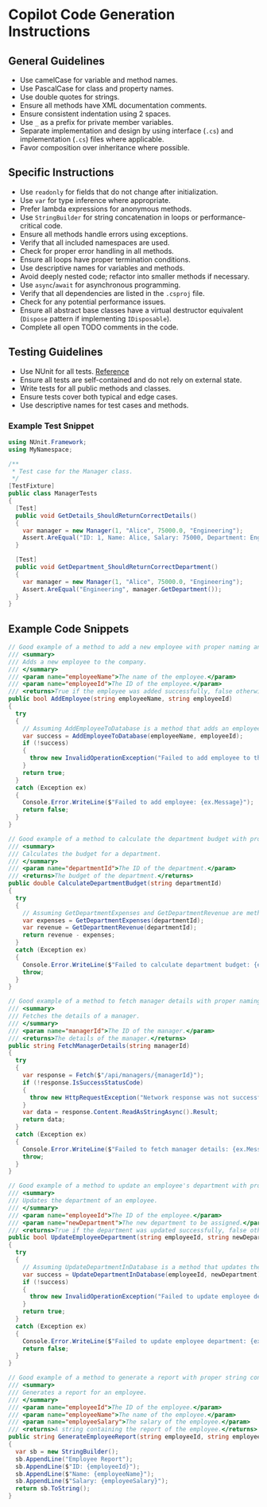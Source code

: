 # Copilot Code Generation Instructions

## General Guidelines
- Use camelCase for variable and method names.
- Use PascalCase for class and property names.
- Use double quotes for strings.
- Ensure all methods have XML documentation comments.
- Ensure consistent indentation using 2 spaces.
- Use `_` as a prefix for private member variables.
- Separate implementation and design by using interface (`.cs`) and implementation (`.cs`) files where applicable.
- Favor composition over inheritance where possible.

## Specific Instructions
- Use `readonly` for fields that do not change after initialization.
- Use `var` for type inference where appropriate.
- Prefer lambda expressions for anonymous methods.
- Use `StringBuilder` for string concatenation in loops or performance-critical code.
- Ensure all methods handle errors using exceptions.
- Verify that all included namespaces are used.
- Check for proper error handling in all methods.
- Ensure all loops have proper termination conditions.
- Use descriptive names for variables and methods.
- Avoid deeply nested code; refactor into smaller methods if necessary.
- Use `async`/`await` for asynchronous programming.
- Verify that all dependencies are listed in the `.csproj` file.
- Check for any potential performance issues.
- Ensure all abstract base classes have a virtual destructor equivalent (`Dispose` pattern if implementing `IDisposable`).
- Complete all open TODO comments in the code.

## Testing Guidelines
- Use NUnit for all tests. [Reference](https://nunit.org/)
- Ensure all tests are self-contained and do not rely on external state.
- Write tests for all public methods and classes.
- Ensure tests cover both typical and edge cases.
- Use descriptive names for test cases and methods.

### Example Test Snippet
```csharp
using NUnit.Framework;
using MyNamespace;

/**
 * Test case for the Manager class.
 */
[TestFixture]
public class ManagerTests
{
  [Test]
  public void GetDetails_ShouldReturnCorrectDetails()
  {
    var manager = new Manager(1, "Alice", 75000.0, "Engineering");
    Assert.AreEqual("ID: 1, Name: Alice, Salary: 75000, Department: Engineering", manager.GetDetails());
  }

  [Test]
  public void GetDepartment_ShouldReturnCorrectDepartment()
  {
    var manager = new Manager(1, "Alice", 75000.0, "Engineering");
    Assert.AreEqual("Engineering", manager.GetDepartment());
  }
}
```

## Example Code Snippets

```csharp
// Good example of a method to add a new employee with proper naming and error handling
/// <summary>
/// Adds a new employee to the company.
/// </summary>
/// <param name="employeeName">The name of the employee.</param>
/// <param name="employeeId">The ID of the employee.</param>
/// <returns>True if the employee was added successfully, false otherwise.</returns>
public bool AddEmployee(string employeeName, string employeeId)
{
  try
  {
    // Assuming AddEmployeeToDatabase is a method that adds an employee to the database
    var success = AddEmployeeToDatabase(employeeName, employeeId);
    if (!success)
    {
      throw new InvalidOperationException("Failed to add employee to the database");
    }
    return true;
  }
  catch (Exception ex)
  {
    Console.Error.WriteLine($"Failed to add employee: {ex.Message}");
    return false;
  }
}
```

```csharp
// Good example of a method to calculate the department budget with proper naming and error handling
/// <summary>
/// Calculates the budget for a department.
/// </summary>
/// <param name="departmentId">The ID of the department.</param>
/// <returns>The budget of the department.</returns>
public double CalculateDepartmentBudget(string departmentId)
{
  try
  {
    // Assuming GetDepartmentExpenses and GetDepartmentRevenue are methods that retrieve department data
    var expenses = GetDepartmentExpenses(departmentId);
    var revenue = GetDepartmentRevenue(departmentId);
    return revenue - expenses;
  }
  catch (Exception ex)
  {
    Console.Error.WriteLine($"Failed to calculate department budget: {ex.Message}");
    throw;
  }
}
```

```csharp
// Good example of a method to fetch manager details with proper naming and error handling
/// <summary>
/// Fetches the details of a manager.
/// </summary>
/// <param name="managerId">The ID of the manager.</param>
/// <returns>The details of the manager.</returns>
public string FetchManagerDetails(string managerId)
{
  try
  {
    var response = Fetch($"/api/managers/{managerId}");
    if (!response.IsSuccessStatusCode)
    {
      throw new HttpRequestException("Network response was not successful");
    }
    var data = response.Content.ReadAsStringAsync().Result;
    return data;
  }
  catch (Exception ex)
  {
    Console.Error.WriteLine($"Failed to fetch manager details: {ex.Message}");
    throw;
  }
}
```

```csharp
// Good example of a method to update an employee's department with proper naming and error handling
/// <summary>
/// Updates the department of an employee.
/// </summary>
/// <param name="employeeId">The ID of the employee.</param>
/// <param name="newDepartment">The new department to be assigned.</param>
/// <returns>True if the department was updated successfully, false otherwise.</returns>
public bool UpdateEmployeeDepartment(string employeeId, string newDepartment)
{
  try
  {
    // Assuming UpdateDepartmentInDatabase is a method that updates the department in the database
    var success = UpdateDepartmentInDatabase(employeeId, newDepartment);
    if (!success)
    {
      throw new InvalidOperationException("Failed to update employee department in the database");
    }
    return true;
  }
  catch (Exception ex)
  {
    Console.Error.WriteLine($"Failed to update employee department: {ex.Message}");
    return false;
  }
}
```

```csharp
// Good example of a method to generate a report with proper string concatenation using StringBuilder
/// <summary>
/// Generates a report for an employee.
/// </summary>
/// <param name="employeeId">The ID of the employee.</param>
/// <param name="employeeName">The name of the employee.</param>
/// <param name="employeeSalary">The salary of the employee.</param>
/// <returns>A string containing the report of the employee.</returns>
public string GenerateEmployeeReport(string employeeId, string employeeName, double employeeSalary)
{
  var sb = new StringBuilder();
  sb.AppendLine("Employee Report");
  sb.AppendLine($"ID: {employeeId}");
  sb.AppendLine($"Name: {employeeName}");
  sb.AppendLine($"Salary: {employeeSalary}");
  return sb.ToString();
}
```

